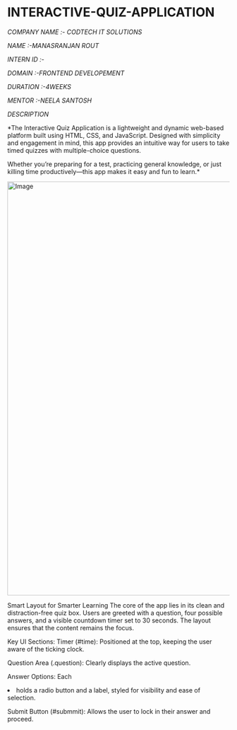 # INTERACTIVE-QUIZ-APPLICATION

*COMPANY NAME :- CODTECH IT SOLUTIONS*

*NAME :-MANASRANJAN ROUT*

*INTERN ID :-*

*DOMAIN :-FRONTEND DEVELOPEMENT*

*DURATION :-4WEEKS*

*MENTOR :-NEELA SANTOSH*

*DESCRIPTION*

*The Interactive Quiz Application is a lightweight and dynamic web-based platform built using HTML, CSS, and JavaScript. Designed with simplicity and engagement in mind, this app provides an intuitive way for users to take timed quizzes with multiple-choice questions.

Whether you’re preparing for a test, practicing general knowledge, or just killing time productively—this app makes it easy and fun to learn.*

<img width="1752" height="936" alt="Image" src="https://github.com/user-attachments/assets/923b34bf-4363-456e-8e15-21a2f177e887" />

 Smart Layout for Smarter Learning
The core of the app lies in its clean and distraction-free quiz box. Users are greeted with a question, four possible answers, and a visible countdown timer set to 30 seconds. The layout ensures that the content remains the focus.

Key UI Sections:
Timer (#time): Positioned at the top, keeping the user aware of the ticking clock.

Question Area (.question): Clearly displays the active question.

Answer Options: Each <li> holds a radio button and a label, styled for visibility and ease of selection.

Submit Button (#submmit): Allows the user to lock in their answer and proceed.


